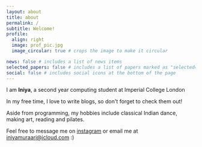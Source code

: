 ```yaml
---
layout: about
title: about
permalink: /
subtitle: Welcome!
profile:
  align: right
  image: prof_pic.jpg
  image_circular: true # crops the image to make it circular

news: false # includes a list of news items
selected_papers: false # includes a list of papers marked as "selected={true}"
social: false # includes social icons at the bottom of the page
---
```


I am **Iniya**, a second year computing student at Imperial College London

In my free time, I love to write blogs, so don't forget to check them out!

Aside from programming, my hobbies include classical Indian dance, making art, reading and pilates.

Feel free to message me on [instagram](https://www.instagram.com/iniyamuraari) or email me at iniyamuraari@icloud.com :)

